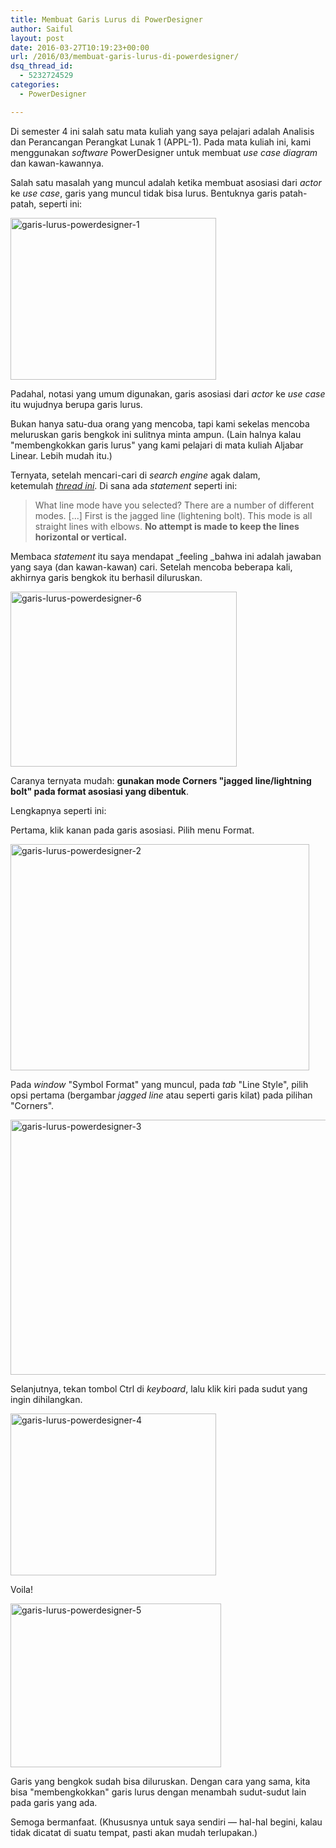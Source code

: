 ```yaml
---
title: Membuat Garis Lurus di PowerDesigner
author: Saiful
layout: post
date: 2016-03-27T10:19:23+00:00
url: /2016/03/membuat-garis-lurus-di-powerdesigner/
dsq_thread_id:
  - 5232724529
categories:
  - PowerDesigner

---
```

Di semester 4 ini salah satu mata kuliah yang saya pelajari adalah Analisis dan Perancangan Perangkat Lunak 1 (APPL-1). Pada mata kuliah ini, kami menggunakan _software_ PowerDesigner untuk membuat _use case diagram_ dan kawan-kawannya.

Salah satu masalah yang muncul adalah ketika membuat asosiasi dari _actor_ ke _use case_, garis yang muncul tidak bisa lurus. Bentuknya garis patah-patah, seperti ini:

<img class="alignnone size-full wp-image-107 aligncenter" src="https://saiful.web.id/blog/wp-content/uploads/2016/03/garis-lurus-powerdesigner-1.png" alt="garis-lurus-powerdesigner-1" width="329" height="259" srcset="https://saiful.web.id/blog/wp-content/uploads/2016/03/garis-lurus-powerdesigner-1.png 329w, https://saiful.web.id/blog/wp-content/uploads/2016/03/garis-lurus-powerdesigner-1-300x236.png 300w" sizes="(max-width: 329px) 85vw, 329px" />

Padahal, notasi yang umum digunakan, garis asosiasi dari _actor_ ke _use case_ itu wujudnya berupa garis lurus.

<!--more-->Bukan hanya satu-dua orang yang mencoba, tapi kami sekelas mencoba meluruskan garis bengkok ini sulitnya minta ampun. (Lain halnya kalau "membengkokkan garis lurus" yang kami pelajari di mata kuliah Aljabar Linear. Lebih mudah itu.)

Ternyata, setelah mencari-cari di _search engine_ agak dalam, ketemulah _[thread ini][1]_. Di sana ada _statement_ seperti ini:

> What line mode have you selected? There are a number of different modes. [...] First is the jagged line (lightening bolt). This mode is all straight lines with elbows. **No attempt is made to keep the lines horizontal or vertical.**

Membaca _statement_ itu saya mendapat _feeling _bahwa ini adalah jawaban yang saya (dan kawan-kawan) cari. Setelah mencoba beberapa kali, akhirnya garis bengkok itu berhasil diluruskan.

<img class="alignnone size-full wp-image-112 aligncenter" src="https://saiful.web.id/blog/wp-content/uploads/2016/03/garis-lurus-powerdesigner-6.png" alt="garis-lurus-powerdesigner-6" width="362" height="280" srcset="https://saiful.web.id/blog/wp-content/uploads/2016/03/garis-lurus-powerdesigner-6.png 362w, https://saiful.web.id/blog/wp-content/uploads/2016/03/garis-lurus-powerdesigner-6-300x232.png 300w" sizes="(max-width: 362px) 85vw, 362px" />

Caranya ternyata mudah: **gunakan mode Corners "jagged line/lightning bolt" pada format asosiasi yang dibentuk**.

Lengkapnya seperti ini:

Pertama, klik kanan pada garis asosiasi. Pilih menu Format.

<img class="alignnone size-full wp-image-108 aligncenter" src="https://saiful.web.id/blog/wp-content/uploads/2016/03/garis-lurus-powerdesigner-2.png" alt="garis-lurus-powerdesigner-2" width="478" height="362" srcset="https://saiful.web.id/blog/wp-content/uploads/2016/03/garis-lurus-powerdesigner-2.png 478w, https://saiful.web.id/blog/wp-content/uploads/2016/03/garis-lurus-powerdesigner-2-300x227.png 300w" sizes="(max-width: 478px) 85vw, 478px" />

Pada _window_ "Symbol Format" yang muncul, pada _tab_ "Line Style", pilih opsi pertama (bergambar _jagged line_ atau seperti garis kilat) pada pilihan "Corners".

<img class="alignnone size-full wp-image-109 aligncenter" src="https://saiful.web.id/blog/wp-content/uploads/2016/03/garis-lurus-powerdesigner-3.png" alt="garis-lurus-powerdesigner-3" width="580" height="408" srcset="https://saiful.web.id/blog/wp-content/uploads/2016/03/garis-lurus-powerdesigner-3.png 580w, https://saiful.web.id/blog/wp-content/uploads/2016/03/garis-lurus-powerdesigner-3-300x211.png 300w" sizes="(max-width: 580px) 85vw, 580px" />

Selanjutnya, tekan tombol Ctrl di _keyboard_, lalu klik kiri pada sudut yang ingin dihilangkan.

<img class="alignnone size-full wp-image-110 aligncenter" src="https://saiful.web.id/blog/wp-content/uploads/2016/03/garis-lurus-powerdesigner-4.png" alt="garis-lurus-powerdesigner-4" width="329" height="259" srcset="https://saiful.web.id/blog/wp-content/uploads/2016/03/garis-lurus-powerdesigner-4.png 329w, https://saiful.web.id/blog/wp-content/uploads/2016/03/garis-lurus-powerdesigner-4-300x236.png 300w" sizes="(max-width: 329px) 85vw, 329px" />

Voila!

<img class="alignnone size-full wp-image-111 aligncenter" src="https://saiful.web.id/blog/wp-content/uploads/2016/03/garis-lurus-powerdesigner-5.png" alt="garis-lurus-powerdesigner-5" width="337" height="262" srcset="https://saiful.web.id/blog/wp-content/uploads/2016/03/garis-lurus-powerdesigner-5.png 337w, https://saiful.web.id/blog/wp-content/uploads/2016/03/garis-lurus-powerdesigner-5-300x233.png 300w" sizes="(max-width: 337px) 85vw, 337px" />

Garis yang bengkok sudah bisa diluruskan. Dengan cara yang sama, kita bisa "membengkokkan" garis lurus dengan menambah sudut-sudut lain pada garis yang ada.

Semoga bermanfaat. (Khususnya untuk saya sendiri — hal-hal begini, kalau tidak dicatat di suatu tempat, pasti akan mudah terlupakan.)

 [1]: http://codeverge.com/sybase.powerdesigner.general/lines-with-angles/832901
